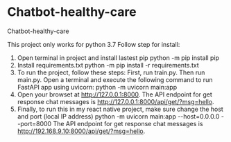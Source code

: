 # Chatbot-healthy-care
Chatbot-healthy-care

This project only works for python 3.7
Follow step for install:
1. Open terminal in project and install lastest pip
python -m pip install pip
2. Install requirements.txt
python -m pip install -r requirements.txt
3. To run the project, follow these steps:
First, run train.py.
Then run main.py.
Open a terminal and execute the following command to run FastAPI app using uvicorn:
python -m uvicorn main:app
4. Open your browset at http://127.0.0.1:8000.
The API endpoint for get response chat messages is http://127.0.0.1:8000/api/get/?msg=hello.
5. Finally, to run this in my react native project, make sure change the host and port (local IP address)
python -m uvicorn main:app --host=0.0.0.0 --port=8000
The API endpoint for get response chat messages is http://192.168.9.10:8000/api/get/?msg=hello.
